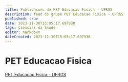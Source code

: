 ```yaml
---
title: Publicacoes de PET Educacao Fisica - UFRGS 
description: feed do grupo PET Educacao Fisica - UFRGS
published: true
date: 2023-11-30T15:05:17.697938
tags: Ciencias da Saude
editor: markdown
dateCreated: 2023-11-30T15:05:17.697938
---
```


# PET Educacao Fisica
[PET Educacao Fisica - UFRGS](/grupo/32PETEducacaoFisicaUFRGS)